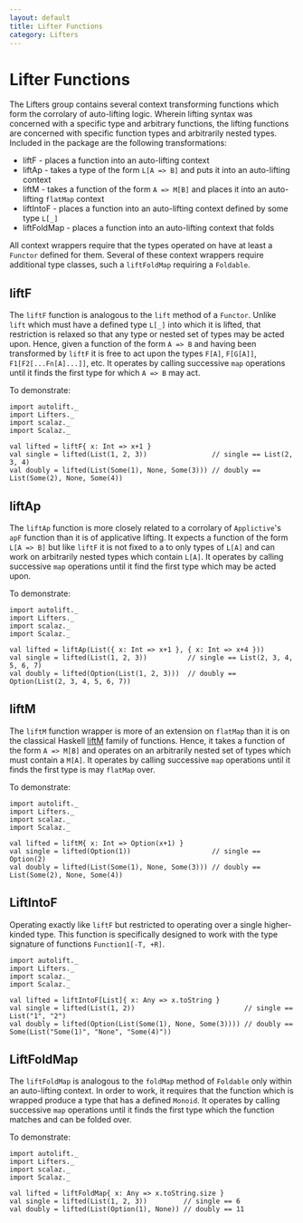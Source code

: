 ```yaml
---
layout: default
title: Lifter Functions
category: Lifters
---
```

# Lifter Functions

The Lifters group contains several context transforming functions which form the corrolary of auto-lifting logic. Wherein lifting syntax was concerned with a specific type and arbitrary functions, the lifting functions are concerned with specific function types and arbitrarily nested types. Included in the package are the following transformations:

 * liftF - places a function into an auto-lifting context
 * liftAp - takes a type of the form `L[A => B]` and puts it into an auto-lifting context
 * liftM - takes a function of the form `A => M[B]` and places it into an auto-lifting `flatMap` context
 * liftIntoF - places a function into an auto-lifting context defined by some type `L[_]`
 * liftFoldMap - places a function into an auto-lifting context that folds

All context wrappers require that the types operated on have at least a `Functor` defined for them. Several of these context wrappers require additional type classes, such a `liftFoldMap` requiring a `Foldable`.

## liftF

The `liftF` function is analogous to the `lift` method of a `Functor`. Unlike `lift` which must have a defined type `L[_]` into which it is lifted, that restriction is relaxed so that any type or nested set of types may be acted upon. Hence, given a function of the form `A => B` and having been transformed by `liftF` it is free to act upon the types `F[A]`, `F[G[A]]`, `F1[F2[...Fn[A]...]]`, etc. It operates by calling successive `map` operations until it finds the first type for which `A => B` may act.

To demonstrate:

```tut
import autolift._
import Lifters._
import scalaz._
import Scalaz._

val lifted = liftF{ x: Int => x+1 }
val single = lifted(List(1, 2, 3))                // single == List(2, 3, 4)
val doubly = lifted(List(Some(1), None, Some(3))) // doubly == List(Some(2), None, Some(4))
```

## liftAp

The `liftAp` function is more closely related to a corrolary of `Applictive`'s `apF` function than it is of applicative lifting. It expects a function of the form `L[A => B]` but like `liftF` it is not fixed to a to only types of `L[A]` and can work on arbitrarily nested types which contain `L[A]`. It operates by calling successive `map` operations until it find the first type which may be acted upon.

To demonstrate:

```tut
import autolift._
import Lifters._
import scalaz._
import Scalaz._

val lifted = liftAp(List({ x: Int => x+1 }, { x: Int => x+4 }))
val single = lifted(List(1, 2, 3))          // single == List(2, 3, 4, 5, 6, 7)
val doubly = lifted(Option(List(1, 2, 3)))  // doubly == Option(List(2, 3, 4, 5, 6, 7))
```

## liftM

The `liftM` function wrapper is more of an extension on `flatMap` than it is on the classical Haskell [liftM](https://wiki.haskell.org/Lifting#Monad_lifting) family of functions. Hence, it takes a function of the form `A => M[B]` and operates on an arbitrarily nested set of types which must contain a `M[A]`. It operates by calling successive `map` operations until it finds the first type is may `flatMap` over.

To demonstrate:

```tut
import autolift._
import Lifters._
import scalaz._
import Scalaz._

val lifted = liftM{ x: Int => Option(x+1) }
val single = lifted(Option(1))                    // single == Option(2)
val doubly = lifted(List(Some(1), None, Some(3))) // doubly == List(Some(2), None, Some(4))
```

## LiftIntoF

Operating exactly like `liftF` but restricted to operating over a single higher-kinded type. This function is specifically designed to work with the type signature of functions `Function1[-T, +R]`.

```tut
import autolift._
import Lifters._
import scalaz._
import Scalaz._

val lifted = liftIntoF[List]{ x: Any => x.toString }
val single = lifted(List(1, 2))                           // single == List("1", "2")
val doubly = lifted(Option(List(Some(1), None, Some(3)))) // doubly == Some(List("Some(1)", "None", "Some(4)"))
```

## LiftFoldMap

The `liftFoldMap` is analogous to the `foldMap` method of `Foldable` only within an auto-lifting context. In order to work, it requires that the function which is wrapped produce a type that has a defined `Monoid`. It operates by calling successive `map` operations until it finds the first type which the function matches and can be folded over.

To demonstrate:

```tut
import autolift._
import Lifters._
import scalaz._
import Scalaz._

val lifted = liftFoldMap{ x: Any => x.toString.size }
val single = lifted(List(1, 2, 3))         // single == 6
val doubly = lifted(List(Option(1), None)) // doubly == 11
```